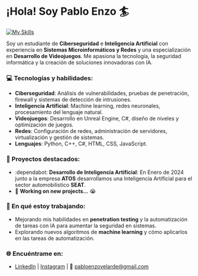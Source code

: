 # ¡Hola! Soy Pablo Enzo 🏄

[![My Skills](https://skillicons.dev/icons?i=linux,kali,py,bots)](https://skillicons.dev)

Soy un estudiante de **Ciberseguridad** e **Inteligencia Artificial** con experiencia en **Sistemas Microinformáticos y Redes** y una especialización en **Desarrollo de Videojuegos**. Me apasiona la tecnología, la seguridad informática y la creación de soluciones innovadoras con IA.

### 💻 Tecnologías y habilidades:
- **Ciberseguridad**: Análisis de vulnerabilidades, pruebas de penetración, firewall y sistemas de detección de intrusiones.
- **Inteligencia Artificial**: Machine learning, redes neuronales, procesamiento del lenguaje natural.
- **Videojuegos**: Desarrollo en Unreal Engine, C#, diseño de niveles y optimización de juegos.
- **Redes**: Configuración de redes, administración de servidores, virtualización y gestión de sistemas.
- **Lenguajes**: Python, C++, C#, HTML, CSS, JavaScript.

### 🚀 Proyectos destacados:
- :dependabot: **Desarrollo de Inteligencia Artificial**: En Enero de 2024 junto a la empresa **ATOS** desarrollamos una Inteligencia Artificial para el sector automobilistico **SEAT**.
- :hammer: **Working on new projects...** :sob:

### 🎯 En qué estoy trabajando:
- Mejorando mis habilidades en **penetration testing** y la automatización de tareas con IA para aumentar la seguridad en sistemas.
- Explorando nuevos algoritmos de **machine learning** y cómo aplicarlos en las tareas de automatización.

### 🌐 Encuéntrame en:
- [LinkedIn](https://www.linkedin.com/in/pablo-enzo-velarde-bagnoli-559406270/) | [Instagram](https://www.instagram.com/enzo.velardee/) | 📧 pabloenzovelarde@gmail.com

